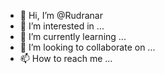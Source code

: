 - 👋 Hi, I’m @Rudranar
- 👀 I’m interested in ...
- 🌱 I’m currently learning ...
- 💞️ I’m looking to collaborate on ...
- 📫 How to reach me ...

<!---
Rudranar/Rudranar is a ✨ special ✨ repository because its `README.md` (this file) appears on your GitHub profile.
You can click the Preview link to take a look at your changes.
--->
